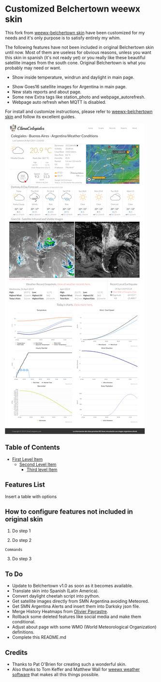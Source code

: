 # Customized Belchertown weewx skin

This fork from [weewx-belchertown skin](https://github.com/poblabs/weewx-belchertown) have been customized for my needs and it's only purpose is to satisfy entirely my whim.

The following features have not been included in original Belchertown skin until now. Most of them are useless for obvious reasons, unless you want this skin in spanish (it's not ready yet) or you really like these beautiful satellite images from the south cone. Original Belchertown is what you probably may need or want.

- Show inside temperature, windrun and daylight in main page.

* Show Goes16 satellite images for Argentina in main page.
* New stats reports and about page.
* Some new Extra tags like station_photo and  webpage_autorefresh.
* Webpage auto refresh when MQTT is disabled.

For install and customize instructions, please refer to [weewx-belchertown skin](https://github.com/poblabs/weewx-belchertown) and follow its excellent guides.

![climacolegiales.org Homepage](https://raw.githubusercontent.com/HoracioDos/weewx-belchertown/master/assets/homepage_screenshot.png)

## Table of Contents

- [First Level Item](#belchertown-weewx-skin)
  * [Second Level Item ](#table-of-contents)
    + [Third level Item](#weewxconf)

## Features List

Insert a table with options

## How to configure features not included in original skin

1) Do step 1

2) Do step 2 

```
Commands
```

3) Do step 3

## To Do

- Update to Belchertown v1.0 as soon as it becomes available.
- Translate skin into Spanish (Latin America).
- Convert daylight cheetah script into python.
- Get satellite images directly from SMN Argentina avoiding Meteored.
- Get SMN Argentina Alerts and insert them into Darksky json file.
- Merge History Heatmaps from  [Olivier Payrastre](https://github.com/olpayras/weewx-belchertown).
- Rollback some deleted features like social media and make them conditional.
- Adjust about page with some WMO (World Meteorological Organization) definitions.
- Complete this README.md 

## Credits
* Thanks to Pat O'Brien for creating such a wonderful skin. 
* Also thanks to Tom Keffer and Matthew Wall for [weewx weather software](http://weewx.com) that makes all this things possible.
